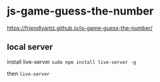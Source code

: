 # js-game-guess-the-number

https://friendlyantz.github.io/js-game-guess-the-number/


## local server
install live-server
`sudo npm install live-server -g`

then
 `live-server`
